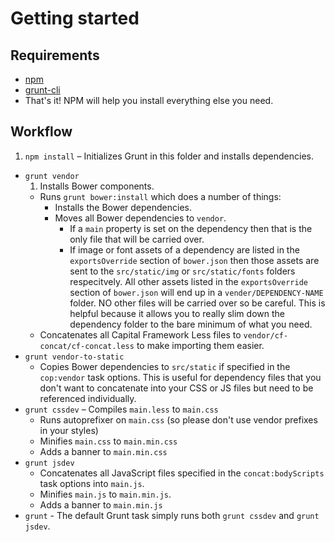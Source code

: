 # Getting started

## Requirements

- [npm](https://npmjs.org/)
- [grunt-cli](http://gruntjs.com/getting-started)
- That's it! NPM will help you install everything else you need.

## Workflow

1. `npm install`
  – Initializes Grunt in this folder and installs dependencies.
- `grunt vendor`
  1. Installs Bower components.
  - Runs `grunt bower:install` which does a number of things:
    - Installs the Bower dependencies.
    - Moves all Bower dependencies to `vendor`.
      - If a `main` property is set on the dependency then that is the only file
        that will be carried over.
      - If image or font assets of a dependency are listed in the `exportsOverride`
        section of `bower.json` then those assets are sent to the `src/static/img`
        or `src/static/fonts` folders respecitvely.
        All other assets listed in the `exportsOverride` section of `bower.json`
        will end up in a `vender/DEPENDENCY-NAME` folder. NO other files will be
        carried over so be careful.
        This is helpful because it allows you to really slim down the dependency
        folder to the bare minimum of what you need.
  - Concatenates all Capital Framework Less files to `vendor/cf-concat/cf-concat.less`
    to make importing them easier.
- `grunt vendor-to-static`
  - Copies Bower dependencies to `src/static` if specified in the `cop:vendor`
    task options. This is useful for dependency files that you don't want to
    concatenate into your CSS or JS files but need to be referenced individually.
- `grunt cssdev`
  – Compiles `main.less` to `main.css`
  - Runs autoprefixer on `main.css` (so please don't use vendor prefixes in your
    styles)
  - Minifies `main.css` to `main.min.css`
  - Adds a banner to `main.min.css`
- `grunt jsdev`
  - Concatenates all JavaScript files specified in the `concat:bodyScripts` task
    options into `main.js`.
  - Minifies `main.js` to `main.min.js`.
  - Adds a banner to `main.min.js`
- `grunt` - The default Grunt task simply runs both `grunt cssdev` and `grunt jsdev`.
